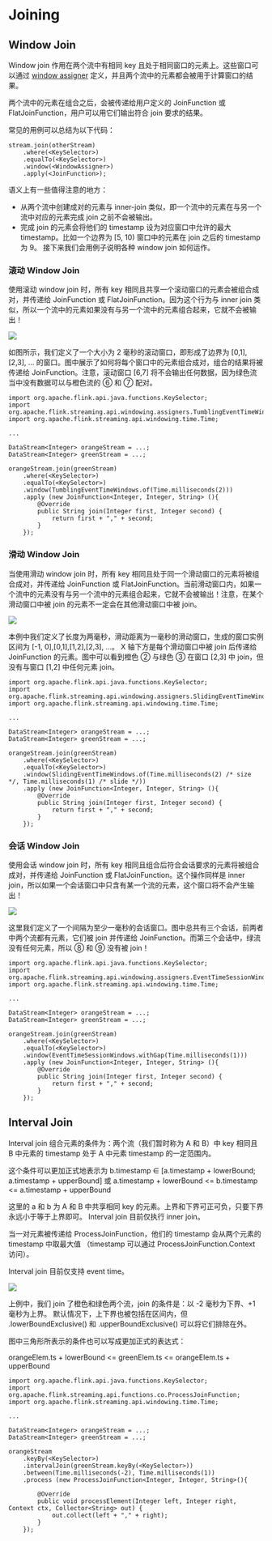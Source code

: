 # Joining

## Window Join

Window join 作用在两个流中有相同 key 且处于相同窗口的元素上。这些窗口可以通过 [window assigner]()
定义，并且两个流中的元素都会被用于计算窗口的结果。

两个流中的元素在组合之后，会被传递给用户定义的 JoinFunction 或 FlatJoinFunction，用户可以用它们输出符合 join 要求的结果。

常见的用例可以总结为以下代码：

~~~
stream.join(otherStream)
    .where(<KeySelector>)
    .equalTo(<KeySelector>)
    .window(<WindowAssigner>)
    .apply(<JoinFunction>);
~~~

语义上有一些值得注意的地方：

* 从两个流中创建成对的元素与 inner-join 类似，即一个流中的元素在与另一个流中对应的元素完成 join 之前不会被输出。
* 完成 join 的元素会将他们的 timestamp 设为对应窗口中允许的最大 timestamp。比如一个边界为 [5, 10) 窗口中的元素在 join 之后的
  timestamp 为 9。
  接下来我们会用例子说明各种 window join 如何运作。

### 滚动 Window Join

使用滚动 window join 时，所有 key 相同且共享一个滚动窗口的元素会被组合成对，并传递给 JoinFunction 或
FlatJoinFunction。因为这个行为与 inner join 类似，所以一个流中的元素如果没有与另一个流中的元素组合起来，它就不会被输出！

![](images/tumbling-window-join.svg)

如图所示，我们定义了一个大小为 2 毫秒的滚动窗口，即形成了边界为 [0,1], [2,3], ... 的窗口。图中展示了如何将每个窗口中的元素组合成对，组合的结果将被传递给
JoinFunction。注意，滚动窗口 [6,7] 将不会输出任何数据，因为绿色流当中没有数据可以与橙色流的 ⑥ 和 ⑦ 配对。

~~~
import org.apache.flink.api.java.functions.KeySelector;
import org.apache.flink.streaming.api.windowing.assigners.TumblingEventTimeWindows;
import org.apache.flink.streaming.api.windowing.time.Time;
 
...

DataStream<Integer> orangeStream = ...;
DataStream<Integer> greenStream = ...;

orangeStream.join(greenStream)
    .where(<KeySelector>)
    .equalTo(<KeySelector>)
    .window(TumblingEventTimeWindows.of(Time.milliseconds(2)))
    .apply (new JoinFunction<Integer, Integer, String> (){
        @Override
        public String join(Integer first, Integer second) {
            return first + "," + second;
        }
    });
~~~

### 滑动 Window Join

当使用滑动 window join 时，所有 key 相同且处于同一个滑动窗口的元素将被组合成对，并传递给 JoinFunction 或
FlatJoinFunction。当前滑动窗口内，如果一个流中的元素没有与另一个流中的元素组合起来，它就不会被输出！注意，在某个滑动窗口中被
join 的元素不一定会在其他滑动窗口中被 join。

![](images/sliding-window-join.svg)

本例中我们定义了长度为两毫秒，滑动距离为一毫秒的滑动窗口，生成的窗口实例区间为 [-1, 0],[0,1],[1,2],[2,3], …。 X
轴下方是每个滑动窗口中被 join 后传递给 JoinFunction 的元素。图中可以看到橙色 ② 与绿色 ③ 在窗口 [2,3] 中
join，但没有与窗口 [1,2] 中任何元素 join。

~~~
import org.apache.flink.api.java.functions.KeySelector;
import org.apache.flink.streaming.api.windowing.assigners.SlidingEventTimeWindows;
import org.apache.flink.streaming.api.windowing.time.Time;

...

DataStream<Integer> orangeStream = ...;
DataStream<Integer> greenStream = ...;

orangeStream.join(greenStream)
    .where(<KeySelector>)
    .equalTo(<KeySelector>)
    .window(SlidingEventTimeWindows.of(Time.milliseconds(2) /* size */, Time.milliseconds(1) /* slide */))
    .apply (new JoinFunction<Integer, Integer, String> (){
        @Override
        public String join(Integer first, Integer second) {
            return first + "," + second;
        }
    });
~~~

### 会话 Window Join

使用会话 window join 时，所有 key 相同且组合后符合会话要求的元素将被组合成对，并传递给 JoinFunction 或
FlatJoinFunction。这个操作同样是 inner join，所以如果一个会话窗口中只含有某一个流的元素，这个窗口将不会产生输出！

![](images/sliding-window-join.svg)

这里我们定义了一个间隔为至少一毫秒的会话窗口。图中总共有三个会话，前两者中两个流都有元素，它们被 join 并传递给
JoinFunction。而第三个会话中，绿流没有任何元素，所以 ⑧ 和 ⑨ 没有被 join！

~~~
import org.apache.flink.api.java.functions.KeySelector;
import org.apache.flink.streaming.api.windowing.assigners.EventTimeSessionWindows;
import org.apache.flink.streaming.api.windowing.time.Time;
 
...

DataStream<Integer> orangeStream = ...;
DataStream<Integer> greenStream = ...;

orangeStream.join(greenStream)
    .where(<KeySelector>)
    .equalTo(<KeySelector>)
    .window(EventTimeSessionWindows.withGap(Time.milliseconds(1)))
    .apply (new JoinFunction<Integer, Integer, String> (){
        @Override
        public String join(Integer first, Integer second) {
            return first + "," + second;
        }
    });
~~~

## Interval Join

Interval join 组合元素的条件为：两个流（我们暂时称为 A 和 B）中 key 相同且 B 中元素的 timestamp 处于 A 中元素 timestamp
的一定范围内。

这个条件可以更加正式地表示为 b.timestamp ∈ [a.timestamp + lowerBound; a.timestamp + upperBound] 或 a.timestamp +
lowerBound <= b.timestamp <= a.timestamp + upperBound

这里的 a 和 b 为 A 和 B 中共享相同 key 的元素。上界和下界可正可负，只要下界永远小于等于上界即可。 Interval join 目前仅执行
inner join。

当一对元素被传递给 ProcessJoinFunction，他们的 timestamp 会从两个元素的 timestamp 中取最大值 （timestamp 可以通过
ProcessJoinFunction.Context 访问）。

Interval join 目前仅支持 event time。

![](images/interval-join.svg)

上例中，我们 join 了橙色和绿色两个流，join 的条件是：以 -2 毫秒为下界、+1 毫秒为上界。 默认情况下，上下界也被包括在区间内，但
.lowerBoundExclusive() 和 .upperBoundExclusive() 可以将它们排除在外。

图中三角形所表示的条件也可以写成更加正式的表达式：

orangeElem.ts + lowerBound <= greenElem.ts <= orangeElem.ts + upperBound

~~~
import org.apache.flink.api.java.functions.KeySelector;
import org.apache.flink.streaming.api.functions.co.ProcessJoinFunction;
import org.apache.flink.streaming.api.windowing.time.Time;

...

DataStream<Integer> orangeStream = ...;
DataStream<Integer> greenStream = ...;

orangeStream
    .keyBy(<KeySelector>)
    .intervalJoin(greenStream.keyBy(<KeySelector>))
    .between(Time.milliseconds(-2), Time.milliseconds(1))
    .process (new ProcessJoinFunction<Integer, Integer, String>(){

        @Override
        public void processElement(Integer left, Integer right, Context ctx, Collector<String> out) {
            out.collect(left + "," + right);
        }
    });
~~~

